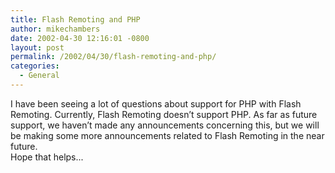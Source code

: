 ```yaml
---
title: Flash Remoting and PHP
author: mikechambers
date: 2002-04-30 12:16:01 -0800
layout: post
permalink: /2002/04/30/flash-remoting-and-php/
categories:
  - General
---
```



I have been seeing a lot of questions about support for PHP with Flash Remoting. Currently, Flash Remoting doesn&#8217;t support PHP. As far as future support, we haven&#8217;t made any announcements concerning this,&nbsp;but we will be making some more announcements related to Flash Remoting in the near future.  
Hope that helps...